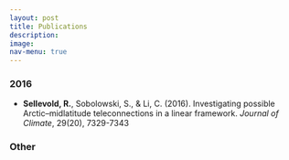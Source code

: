 ```yaml
---
layout: post
title: Publications
description:
image: 
nav-menu: true
---
```


### 2016
* **Sellevold, R.**, Sobolowski, S., & Li, C. (2016). Investigating possible Arctic–midlatitude teleconnections in a linear framework. *Journal of Climate*, 29(20), 7329-7343

### Other

